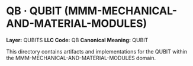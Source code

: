 # QB · QUBIT (MMM-MECHANICAL-AND-MATERIAL-MODULES)

**Layer:** QUBITS
**LLC Code:** QB
**Canonical Meaning:** QUBIT

This directory contains artifacts and implementations for the QUBIT within the MMM-MECHANICAL-AND-MATERIAL-MODULES domain.
